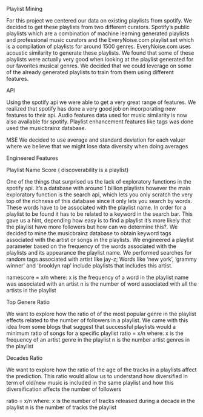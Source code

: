 Playlist Mining

For this project we centered our data on existing playlists from spotify. We decided to get these playlists from two different curators. Spotify’s public playlists which are a combination of machine learning generated playlists and professional music curators  and the EveryNoise.com playlist set which is a compilation of playlists for around 1500 genres. EveryNoise.com uses acoustic similarity to generate these playlists. We found that some of these playlists were actually very good when looking at the playlist generated for our favorites musical genres. We decided that we could leverage on some of the already generated playlists to train from them using different features.

API

Using the spotify api we were able to get a very great range of features. We realized that spotify has done a very good job on incorporating new features to their api. Audio features data used for music similarity is now also available for spotify. Playlist enhancement features like tags was done used the musicbrainz database. 

MSE
We decided to use average and standard deviation for each valuer where we believe that we might lose data diversity when doing averages

Engineered Features

Playlist Name Score ( discoverability is a playlist)

One of the things that surprised us the lack of exploratory functions in the spotify api. It’s a database with around 1 billion playlists however the main exploratory function is the search api, which lets you only scratch the very top of the richness of this database since it only lets you search by words. These words have to be associated with the playlist name. In order for a playlist to be found it has to be related to a keyword in the search bar. This gave us a hint, depending how easy is to find a playlist it’s more likely that the playlist have more followers but how can we determine this?. We decided to mine the musicbrainz database to obtain keyword tags associated with the artist or songs in the playlists. We engineered a playlist parameter based on the frequency of the words associated with the playlists and its appearance the playlist name. We performed searches for random tags associated with artist like jay-z; Words like ‘new york’, ‘grammy winner’ and ‘brooklyn rap’ include playlists that includes this artist.

namescore =  x/n 
where:
 x is the frequency of a word in the playlist name was associated with an artist
 n is the number of word associated with all the artists in the playlist





Top Genere Ratio

We want to explore how the ratio of of the most popular genre in the playlist effects related to the number of followers in a playlist. We came with this idea from some blogs that suggest that successful playlists would a minimum ratio of songs for a specific playlist
ratio =  x/n 
where:
 x is the frequency of an artist genre in the playlist
 n is the number artist genres in the playlist

Decades Ratio

We want to explore how the ratio of the age of the tracks in a playlists affect the prediction. This ratio would allow us to understand how diversified in term of old/new music is included in the same playlist and how this diversification affects the number of followers

ratio =  x/n 
where:
 x is the number of tracks released during a decade in the playlist
 n is the number of tracks the playlist
